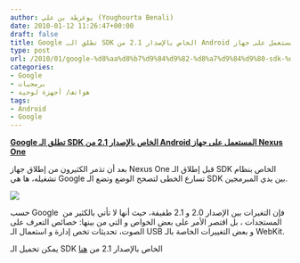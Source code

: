 ```yaml
---
author: يوغرطة بن علي (Youghourta Benali)
date: 2010-01-12 11:26:47+00:00
draft: false
title: Google تطلق الـ SDK الخاص بالإصدار 2.1 من Android المستعمل على جهاز Nexus One
type: post
url: /2010/01/google-%d8%aa%d8%b7%d9%84%d9%82-%d8%a7%d9%84%d9%80-sdk-%d8%a7%d9%84%d8%ae%d8%a7%d8%b5-%d8%a8%d8%a7%d9%84%d8%a5%d8%b5%d8%af%d8%a7%d8%b1-2-1-%d9%85%d9%86-android-%d8%a7%d9%84%d9%85%d8%b3%d8%aa%d8%b9/
categories:
- Google
- برمجيات
- هواتف/ أجهزة لوحية
tags:
- Android
- Google
---
```


[**Google تطلق الـ SDK الخاص بالإصدار 2.1 من Android المستعمل على جهاز Nexus One**](http://www.it-scoop.com/2010/01/google-%d8%aa%d8%b7%d9%84%d9%82-%d8%a7%d9%84%d9%80-sdk-%d8%a7%d9%84%d8%ae%d8%a7%d8%b5-%d8%a8%d8%a7%d9%84%d8%a5%d8%b5%d8%af%d8%a7%d8%b1-2-1-%d9%85%d9%86-android-%d8%a7%d9%84%d9%85%d8%b3%d8%aa%d8%b9/)


بعد أن تذمر الكثيرون من إطلاق جهاز Nexus One قبل إطلاق الـ SDK الخاص بنظام تشغيله، ها هي Google تسارع الخطى لتصحح الوضع وتضع الـ SDK بين يدي المبرمجين.

[![](http://www.it-scoop.com/wp-content/uploads/2009/12/google_android_logo.jpg)
](http://www.it-scoop.com/2010/01/google-%d8%aa%d8%b7%d9%84%d9%82-%d8%a7%d9%84%d9%80-sdk-%d8%a7%d9%84%d8%ae%d8%a7%d8%b5-%d8%a8%d8%a7%d9%84%d8%a5%d8%b5%d8%af%d8%a7%d8%b1-2-1-%d9%85%d9%86-android-%d8%a7%d9%84%d9%85%d8%b3%d8%aa%d8%b9/)

حسب Google  فإن التغيرات بين الإصدار 2.0 و 2.1 طفيفة، حيث أنها لا تأتي بالكثير من المستجدات ، بل اقتصر الأمر على بعض الخواص و التي من بينها: خصائص التعرف على الصوت، تحديثات تخص إدارة و استعمال الـ USB و بعض التغييرات الخاصة بالـ WebKit.

يمكن تحميل الـ SDK الخاص بالإصدار 2.1 من [هنا](http://developer.android.com/sdk/android-2.1.html)

